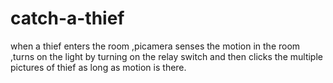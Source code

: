 # catch-a-thief
when a thief enters the room ,picamera senses the motion in the room ,turns on the light by turning on the relay switch  and then clicks the multiple pictures of thief as long as motion is there.
